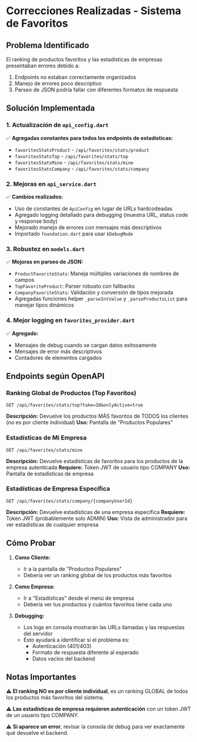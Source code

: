 # Correcciones Realizadas - Sistema de Favoritos

## Problema Identificado
El ranking de productos favoritos y las estadísticas de empresas presentaban errores debido a:
1. Endpoints no estaban correctamente organizados
2. Manejo de errores poco descriptivo
3. Parseo de JSON podría fallar con diferentes formatos de respuesta

## Solución Implementada

### 1. Actualización de `api_config.dart`
✅ **Agregadas constantes para todos los endpoints de estadísticas:**
- `favoritesStatsProduct` - `/api/favorites/stats/product`
- `favoritesStatsTop` - `/api/favorites/stats/top`
- `favoritesStatsMine` - `/api/favorites/stats/mine`
- `favoritesStatsCompany` - `/api/favorites/stats/company`

### 2. Mejoras en `api_service.dart`
✅ **Cambios realizados:**
- Uso de constantes de `ApiConfig` en lugar de URLs hardcodeadas
- Agregado logging detallado para debugging (muestra URL, status code y response body)
- Mejorado manejo de errores con mensajes más descriptivos
- Importado `foundation.dart` para usar `kDebugMode`

### 3. Robustez en `models.dart`
✅ **Mejoras en parseo de JSON:**
- `ProductFavoriteStats`: Maneja múltiples variaciones de nombres de campos
- `TopFavoriteProduct`: Parser robusto con fallbacks
- `CompanyFavoriteStats`: Validación y conversión de tipos mejorada
- Agregadas funciones helper `_parseIntValue` y `_parseProductsList` para manejar tipos dinámicos

### 4. Mejor logging en `favorites_provider.dart`
✅ **Agregado:**
- Mensajes de debug cuando se cargan datos exitosamente
- Mensajes de error más descriptivos
- Contadores de elementos cargados

## Endpoints según OpenAPI

### Ranking Global de Productos (Top Favoritos)
```
GET /api/favorites/stats/top?take=10&onlyActive=true
```
**Descripción:** Devuelve los productos MÁS favoritos de TODOS los clientes (no es por cliente individual)
**Uso:** Pantalla de "Productos Populares"

### Estadísticas de Mi Empresa
```
GET /api/favorites/stats/mine
```
**Descripción:** Devuelve estadísticas de favoritos para los productos de la empresa autenticada
**Requiere:** Token JWT de usuario tipo COMPANY
**Uso:** Pantalla de estadísticas de empresa

### Estadísticas de Empresa Específica  
```
GET /api/favorites/stats/company/{companyUserId}
```
**Descripción:** Devuelve estadísticas de una empresa específica
**Requiere:** Token JWT (probablemente solo ADMIN)
**Uso:** Vista de administrador para ver estadísticas de cualquier empresa

## Cómo Probar

1. **Como Cliente:**
   - Ir a la pantalla de "Productos Populares"
   - Debería ver un ranking global de los productos más favoritos

2. **Como Empresa:**
   - Ir a "Estadísticas" desde el menú de empresa
   - Debería ver tus productos y cuántos favoritos tiene cada uno

3. **Debugging:**
   - Los logs en consola mostrarán las URLs llamadas y las respuestas del servidor
   - Esto ayudará a identificar si el problema es:
     - Autenticación (401/403)
     - Formato de respuesta diferente al esperado
     - Datos vacíos del backend

## Notas Importantes

⚠️ **El ranking NO es por cliente individual**, es un ranking GLOBAL de todos los productos más favoritos del sistema.

⚠️ **Las estadísticas de empresa requieren autenticación** con un token JWT de un usuario tipo COMPANY.

⚠️ **Si aparece un error**, revisar la consola de debug para ver exactamente qué devuelve el backend.
